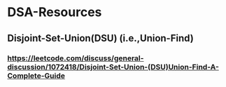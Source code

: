 # DSA-Resources
## Disjoint-Set-Union(DSU) (i.e.,Union-Find)
### https://leetcode.com/discuss/general-discussion/1072418/Disjoint-Set-Union-(DSU)Union-Find-A-Complete-Guide
